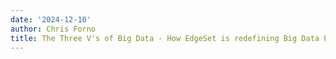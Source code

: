 ```yaml
---
date: '2024-12-10'
author: Chris Forno
title: The Three V's of Big Data - How EdgeSet is redefining Big Data Processing
---
```


